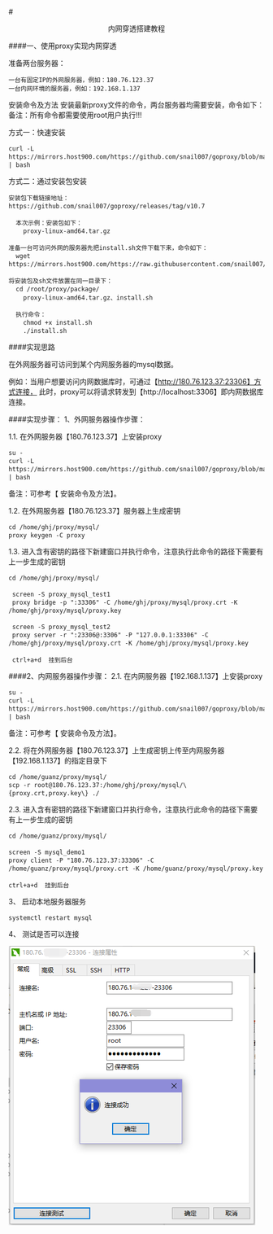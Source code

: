 #<center>内网穿透搭建教程</center>

####一、使用proxy实现内网穿透

准备两台服务器：
```buildoutcfg
一台有固定IP的外网服务器，例如：180.76.123.37
一台内网环境的服务器，例如：192.168.1.137
```

安装命令及方法
安装最新proxy文件的命令，两台服务器均需要安装，命令如下：
备注：所有命令都需要使用root用户执行!!!

方式一：快速安装
```commandline
curl -L https://mirrors.host900.com/https://github.com/snail007/goproxy/blob/master/install_auto.sh | bash  
```
方式二：通过安装包安装

```editorconfig
安装包下载链接地址：https://github.com/snail007/goproxy/releases/tag/v10.7

  本次示例：安装包如下：
    proxy-linux-amd64.tar.gz

准备一台可访问外网的服务器先把install.sh文件下载下来，命令如下：
  wget https://mirrors.host900.com/https://raw.githubusercontent.com/snail007/goproxy/master/install.sh

将安装包及sh文件放置在同一目录下：
  cd /root/proxy/package/
    proxy-linux-amd64.tar.gz、install.sh
  
  执行命令：
    chmod +x install.sh
    ./install.sh

```
####实现思路

在外网服务器可访问到某个内网服务器的mysql数据。

例如：当用户想要访问内网数据库时，可通过【http://180.76.123.37:23306】方式连接，
此时，proxy可以将请求转发到【http://localhost:3306】即内网数据库连接。

####实现步骤：
1、外网服务器操作步骤：

1.1. 在外网服务器【180.76.123.37】上安装proxy
```commandline
su -
curl -L https://mirrors.host900.com/https://github.com/snail007/goproxy/blob/master/install_auto.sh | bash  
```
备注：可参考【 安装命令及方法】。

1.2. 在外网服务器【180.76.123.37】服务器上生成密钥
```buildoutcfg
cd /home/ghj/proxy/mysql/
proxy keygen -C proxy
```
1.3. 进入含有密钥的路径下新建窗口并执行命令，注意执行此命令的路径下需要有上一步生成的密钥
```commandline
cd /home/ghj/proxy/mysql/

 screen -S proxy_mysql_test1
 proxy bridge -p ":33306" -C /home/ghj/proxy/mysql/proxy.crt -K /home/ghj/proxy/mysql/proxy.key

 screen -S proxy_mysql_test2
 proxy server -r ":23306@:3306" -P "127.0.0.1:33306" -C /home/ghj/proxy/mysql/proxy.crt -K /home/ghj/proxy/mysql/proxy.key

 ctrl+a+d  挂到后台
```
####2、内网服务器操作步骤：
2.1. 在内网服务器【192.168.1.137】上安装proxy
```commandline
su -
curl -L https://mirrors.host900.com/https://github.com/snail007/goproxy/blob/master/install_auto.sh | bash  
```
备注：可参考【 安装命令及方法】。

2.2. 将在外网服务器【180.76.123.37】上生成密钥上传至内网服务器【192.168.1.137】的指定目录下
```commandline
cd /home/guanz/proxy/mysql/
scp -r root@180.76.123.37:/home/ghj/proxy/mysql/\{proxy.crt,proxy.key\} ./
```
2.3. 进入含有密钥的路径下新建窗口并执行命令，注意执行此命令的路径下需要有上一步生成的密钥
```commandline
cd /home/guanz/proxy/mysql/

screen -S mysql_demo1
proxy client -P "180.76.123.37:33306" -C /home/guanz/proxy/mysql/proxy.crt -K /home/guanz/proxy/mysql/proxy.key

ctrl+a+d  挂到后台
```
3、 启动本地服务器服务
```commandline
systemctl restart mysql
```
4、 测试是否可以连接

![img.png](img.png)


